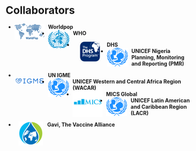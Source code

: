 # Collaborators


<div class="grid cards" markdown>

- <img src="../../team/logos/wp_logo_navy_hi.png" style="height: 43px; vertical-align: top; float: left; margin-right: 10px;"> **Worldpop**
- <img src="../../team/logos/who-emblem.png" style="height: 50px; vertical-align: top; float: left; margin-right: 10px;"> **WHO**
<!-- - <img src="../../team/logos/DHS-logo.png"  style="width: 55px; vertical-align: top; float: left; margin-right: 10px;"> **DHS** -->
- <img src="../../team/logos/DHS-logo.png"  style="width: 55px; vertical-align: top; float: left; margin-right: 18px;margin-left: 18px;"> **DHS** 
- <img src="../../team/logos/UNICEF_logo.png"  style="width: 56px; vertical-align: top; float: left; margin-right: 10px;"> **UNICEF Nigeria Planning, Monitoring and Reporting (PMR)**
<!-- - <img src="../../team/logos/usaid-logo.png"  style="width: 55px; vertical-align: top; float: left; margin-right: 10px;"> **USAID**: William Weiss. -->
- <img src="../../team/logos/un_igme.png"  style="width: 80px; vertical-align: top; float: left;  margin-top: 15px;margin-right: 10px;"> **UN IGME**
- <img src="../../team/logos/UNICEF_logo.png"  style="width: 56px; vertical-align: top; float: left; margin-right: 10px;"> **UNICEF Western and Central Africa Region (WACAR)**
- <img src="../../team/logos/MICS_logo.jpg"  style="width: 80px; vertical-align: top; float: left; margin-top: -10px; margin-bottom: -10px; margin-right: 10px;"> **MICS Global**
- <img src="../../team/logos/UNICEF_logo.png"  style="width: 56px; vertical-align: top; float: left; margin-right: 10px;"> **UNICEF Latin American and Caribbean Region (LACR)**
<!-- : Lucia Hug, Dave Sharrow, Danzhen You. -->
- <img src="../../team/logos/GAVI_logo.png"  style="width: 65px; vertical-align: top; float: left; margin-top: 0px; margin-bottom: 0px; margin-right: 12px;margin-left: 11px;"> **Gavi, The Vaccine Alliance** 
<!-- <a href="https://en.wikipedia.org/wiki/GAVI/" target="_blank" style="font-weight: bold; color: black;">Gavi, The Vaccine Alliance</a> -->


</div>
